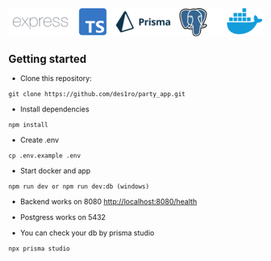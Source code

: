 <div align="center">
  <img width="512" src="https://raw.githubusercontent.com/adamsmichal/boilerplate_ts_node_prisma_docker/main/banner.png" alt="prisma-docker">
</div>

## Getting started

- Clone this repository:

```
git clone https://github.com/des1ro/party_app.git
```

- Install dependencies

```
npm install
```

- Create .env

```
cp .env.example .env
```

- Start docker and app

```
npm run dev or npm run dev:db (windows)
```

- Backend works on 8080
  <a href="http://localhost:8080/health">http://localhost:8080/health</a>

- Postgress works on 5432

- You can check your db by prisma studio

```
npx prisma studio
```
